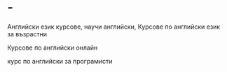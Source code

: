 # -
Английски език курсове, научи английски, Курсове по английски език за възрастни

Курсове по английски онлайн

курс по английски за програмисти
